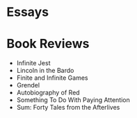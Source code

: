 # Essays

# Book Reviews

- Infinite Jest
- Lincoln in the Bardo
- Finite and Infinite Games
- Grendel
- Autobiography of Red
- Something To Do With Paying Attention
- Sum: Forty Tales from the Afterlives

